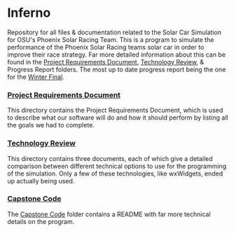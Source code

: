 # Inferno
Repository for all files &amp; documentation related to the Solar Car Simulation for OSU's Phoenix Solar Racing Team. This is a program to simulate the performance of the Phoenix Solar Racing teams solar car in order to improve their race strategy. Far more detailed information about this can be found in the [Project Requirements Document](Project%20Requirements%20Document), [Technology Review](Technology%20Review), &amp; Progress Report folders. The most up to date progress report being the one for the [Winter Final](Progress%20Report%20Winter%20Final/Logan%20Kling).

### [Project Requirements Document](Project%20Requirements%20Document)
This directory contains the Project Requirements Document, which is used to describe what our software will do and how it should perform by listing all the goals we had to complete.

### [Technology Review](Technology%20Review)
This directory contains three documents, each of which give a detailed comparison between different technical options to use for the programming of the simulation. Only a few of these technologies, like wxWidgets, ended up actually being used.

### [Capstone Code](Capstone%20Code)
The [Capstone Code](Capstone%20Code) folder contains a README with far more technical details on the program.